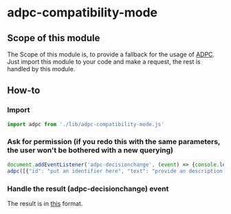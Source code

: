 # adpc-compatibility-mode
## Scope of this module
The Scope of this module is, to provide a fallback for the usage of [ADPC](https://www.dataprotectioncontrol.org). Just import this module to your code and make a request, the rest is handled by this module.
## How-to
### Import
```js
import adpc from './lib/adpc-compatibility-mode.js'
```
### Ask for permission (if you redo this with the same parameters, the user won't be bothered with a new querying)
```js
document.addEventListener('adpc-decisionchange', (event) => {console.log("User decision: " + JSON.stringify(event.detail.userDecisions))});
adpc([{"id": "put an identifier here", "text": "provide an description text for the request"}, {"id": "this is the id for the second request", "text": "bla bla bla"}], [/*put here an array with the languages you want the UI in (no worries, if we dont find a supported language, we'll use the browser language and as a last ressort english*/"de", "en"])
```
### Handle the result (adpc-decisionchange) event
The result is in [this](https://www.dataprotectioncontrol.org/spec/#giving-withdrawing-objecting-js) format.
